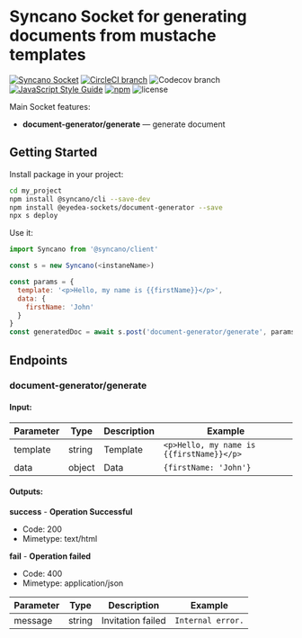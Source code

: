 # Syncano Socket for generating documents from mustache templates

[![Syncano Socket](https://img.shields.io/badge/syncano-socket-blue.svg)](https://syncano.io)
[![CircleCI branch](https://img.shields.io/circleci/project/github/eyedea-io/syncano-socket-document-generator/master.svg)](https://circleci.com/gh/eyedea-io/syncano-socket-document-generator/tree/master)
![Codecov branch](https://img.shields.io/codecov/c/github/eyedea-io/syncano-socket-document-generator/master.svg)
[![JavaScript Style Guide](https://img.shields.io/badge/code_style-standard-brightgreen.svg)](https://standardjs.com)
[![npm](https://img.shields.io/npm/dw/@eyedea-sockets/document-generator.svg)](https://www.npmjs.com/package/@eyedea-sockets/)
![license](https://img.shields.io/github/license/eyedea-io/syncano-socket-document-generator.svg)

Main Socket features:

* **document-generator/generate** — generate document

## Getting Started

Install package in your project:

```sh
cd my_project
npm install @syncano/cli --save-dev
npm install @eyedea-sockets/document-generator --save
npx s deploy
```

Use it:

```js
import Syncano from '@syncano/client'

const s = new Syncano(<instaneName>)

const params = {
  template: '<p>Hello, my name is {{firstName}}</p>',
  data: {
    firstName: 'John'
  }
}
const generatedDoc = await s.post('document-generator/generate', params)

```

## Endpoints

### document-generator/generate

#### Input:

| Parameter | Type   | Description | Example                                 |
|-----------|--------|-------------|-----------------------------------------|
| template  | string | Template    | `<p>Hello, my name is {{firstName}}</p>`|
| data      | object | Data        | `{firstName: 'John'}`                   |

#### Outputs:

**success** - **Operation Successful**

- Code: 200
- Mimetype: text/html

**fail** - **Operation failed**

- Code: 400
- Mimetype: application/json

| Parameter | Type   | Description            | Example              |
|-----------|--------|------------------------|----------------------|
| message   | string | Invitation failed      | `Internal error.`    |
